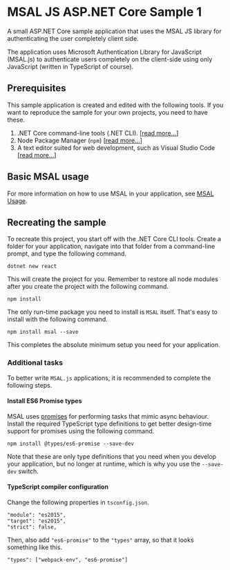 MSAL JS ASP.NET Core Sample 1
===============================

A small ASP.NET Core sample application that uses the MSAL JS library for authenticating the user completely client side.

The application uses Microsoft Authentication Library for JavaScript (MSAL.js) to authenticate users completely on the client-side using only JavaScript (written in TypeScript of course).


Prerequisites
-------------

This sample application is created and edited with the following tools. If you want to reproduce the sample for your own projects, you need to have these.

1. .NET Core command-line tools (.NET CLI). [[read more...](https://github.com/dotnet/cli)]
2. Node Package Manager (`npm`) [[read more...](https://www.npmjs.com/)]
3. A text editor suited for web development, such as Visual Studio Code [[read more...](https://code.visualstudio.com/)]


Basic MSAL usage
----------------

For more information on how to use MSAL in your application, see [MSAL Usage](MSAL-Usage.md).

Recreating the sample
---------------------

To recreate this project, you start off with the .NET Core CLI tools. Create a folder for your application, navigate into that folder from a command-line prompt, and type the following command.

    dotnet new react


This will create the project for you. Remember to restore all node modules after you create the project with the following command.

    npm install

The only run-time package you need to install is `MSAL` itself. That's easy to install with the following command.

    npm install msal --save

This completes the absolute minimum setup you need for your application.


### Additional tasks

To better write `MSAL.js` applications, it is recommended to complete the following steps.


#### Install ES6 Promise types

MSAL uses [promises](https://developer.mozilla.org/en-US/docs/Web/JavaScript/Reference/Global_Objects/Promise) for performing tasks that mimic async behaviour. Install the required TypeScript type definitions to get better design-time support for promises using the following command.

    npm install @types/es6-promise --save-dev

Note that these are only type definitions that you need when you develop your application, but no longer at runtime, which is why you use the `--save-dev` switch.


#### TypeScript compiler configuration

Change the following properties in `tsconfig.json`.

    "module": "es2015",
    "target": "es2015",
    "strict": false,

Then, also add `"es6-promise"` to the `"types"` array, so that it looks something like this.

    "types": ["webpack-env", "es6-promise"]
    
